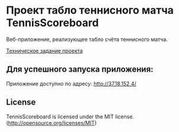 # Проект табло теннисного матча TennisScoreboard

Веб-приложение, реализующее табло счёта теннисного матча.

[Техническое задание проекта](https://zhukovsd.github.io/python-backend-learning-course/Projects/TennisScoreboard/)

## Для успешного запуска приложения:

Приложение доступно по адресу: http://37.18.152.4/

## License
TennisScoreboard is licensed under the MIT license. (http://opensource.org/licenses/MIT)
